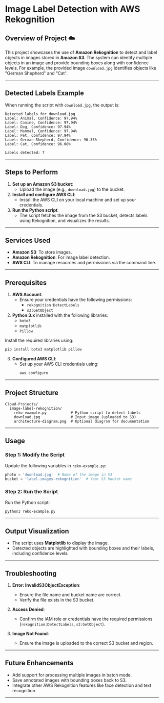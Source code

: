 # Image Label Detection with AWS Rekognition

## Overview of Project ☁️
This project showcases the use of **Amazon Rekognition** to detect and label objects in images stored in **Amazon S3**. The system can identify multiple objects in an image and provide bounding boxes along with confidence levels. For example, the provided image `download.jpg` identifies objects like "German Shepherd" and "Cat".

---

## Detected Labels Example
When running the script with `download.jpg`, the output is:
```plaintext
Detected labels for download.jpg
Label: Animal, Confidence: 97.94%
Label: Canine, Confidence: 97.94%
Label: Dog, Confidence: 97.94%
Label: Mammal, Confidence: 97.94%
Label: Pet, Confidence: 97.94%
Label: German Shepherd, Confidence: 96.35%
Label: Cat, Confidence: 96.08%

Labels detected: 7
```

---

## Steps to Perform 
1. **Set up an Amazon S3 bucket**:
   - Upload the image (e.g., `download.jpg`) to the bucket.
2. **Install and configure AWS CLI**:
   - Install the AWS CLI on your local machine and set up your credentials.
3. **Run the Python script**:
   - The script fetches the image from the S3 bucket, detects labels using Rekognition, and visualizes the results.

---

## Services Used 
- **Amazon S3**: To store images.
- **Amazon Rekognition**: For image label detection.
- **AWS CLI**: To manage resources and permissions via the command line.

---

## Prerequisites
1. **AWS Account**:
   - Ensure your credentials have the following permissions:
     - `rekognition:DetectLabels`
     - `s3:GetObject`
2. **Python 3.x** installed with the following libraries:
   - `boto3`
   - `matplotlib`
   - `Pillow`

Install the required libraries using:
```bash
pip install boto3 matplotlib pillow
```

3. **Configured AWS CLI**:
   - Set up your AWS CLI credentials using:
     ```bash
     aws configure
     ```

---

## Project Structure
```
Cloud-Projects/
  image-label-rekognition/
    reko-example.py           # Python script to detect labels
    download.jpg              # Input image (uploaded to S3)
    architecture-diagram.png  # Optional diagram for documentation
```

---

## Usage

### Step 1: Modify the Script
Update the following variables in `reko-example.py`:
```python
photo = 'download.jpg'  # Name of the image in S3
bucket = 'label-images-rekognition'  # Your S3 bucket name
```

### Step 2: Run the Script
Run the Python script:
```bash
python3 reko-example.py
```

---

## Output Visualization
- The script uses **Matplotlib** to display the image.
- Detected objects are highlighted with bounding boxes and their labels, including confidence levels.

---

## Troubleshooting
1. **Error: InvalidS3ObjectException**:
   - Ensure the file name and bucket name are correct.
   - Verify the file exists in the S3 bucket.

2. **Access Denied**:
   - Confirm the IAM role or credentials have the required permissions (`rekognition:DetectLabels`, `s3:GetObject`).

3. **Image Not Found**:
   - Ensure the image is uploaded to the correct S3 bucket and region.

---

## Future Enhancements
- Add support for processing multiple images in batch mode.
- Save annotated images with bounding boxes back to S3.
- Integrate other AWS Rekognition features like face detection and text recognition.

---

